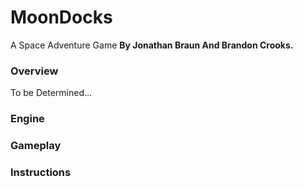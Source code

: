 # MoonDocks
A Space Adventure Game **By Jonathan Braun And Brandon Crooks.**

### Overview
To be Determined...

### Engine

### Gameplay

### Instructions
